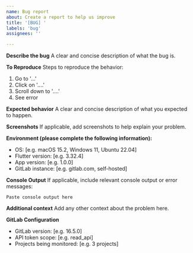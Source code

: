 ```yaml
---
name: Bug report
about: Create a report to help us improve
title: '[BUG] '
labels: 'bug'
assignees: ''

---
```


**Describe the bug**
A clear and concise description of what the bug is.

**To Reproduce**
Steps to reproduce the behavior:
1. Go to '...'
2. Click on '....'
3. Scroll down to '....'
4. See error

**Expected behavior**
A clear and concise description of what you expected to happen.

**Screenshots**
If applicable, add screenshots to help explain your problem.

**Environment (please complete the following information):**
- OS: [e.g. macOS 15.2, Windows 11, Ubuntu 22.04]
- Flutter version: [e.g. 3.32.4]
- App version: [e.g. 1.0.0]
- GitLab instance: [e.g. gitlab.com, self-hosted]

**Console Output**
If applicable, include relevant console output or error messages:
```
Paste console output here
```

**Additional context**
Add any other context about the problem here.

**GitLab Configuration**
- GitLab version: [e.g. 16.5.0]
- API token scope: [e.g. read_api]
- Projects being monitored: [e.g. 3 projects]